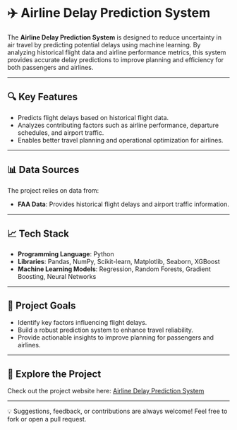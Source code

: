 # ✈️ Airline Delay Prediction System

The **Airline Delay Prediction System** is designed to reduce uncertainty in air travel by predicting potential delays using machine learning. By analyzing historical flight data and airline performance metrics, this system provides accurate delay predictions to improve planning and efficiency for both passengers and airlines.

---

## 🔍 Key Features
- Predicts flight delays based on historical flight data.
- Analyzes contributing factors such as airline performance, departure schedules, and airport traffic.
- Enables better travel planning and operational optimization for airlines.

---

## 📊 Data Sources
The project relies on data from:
- **FAA Data**: Provides historical flight delays and airport traffic information.

---

## 📈 Tech Stack
- **Programming Language**: Python
- **Libraries**: Pandas, NumPy, Scikit-learn, Matplotlib, Seaborn, XGBoost
- **Machine Learning Models**: Regression, Random Forests, Gradient Boosting, Neural Networks

---

## 🌟 Project Goals
- Identify key factors influencing flight delays.
- Build a robust prediction system to enhance travel reliability.
- Provide actionable insights to improve planning for passengers and airlines.

---

## 🔗 Explore the Project
Check out the project website here: [Airline Delay Prediction System](https://sites.google.com/view/shvdm/home)

---

💡 Suggestions, feedback, or contributions are always welcome! Feel free to fork or open a pull request.
